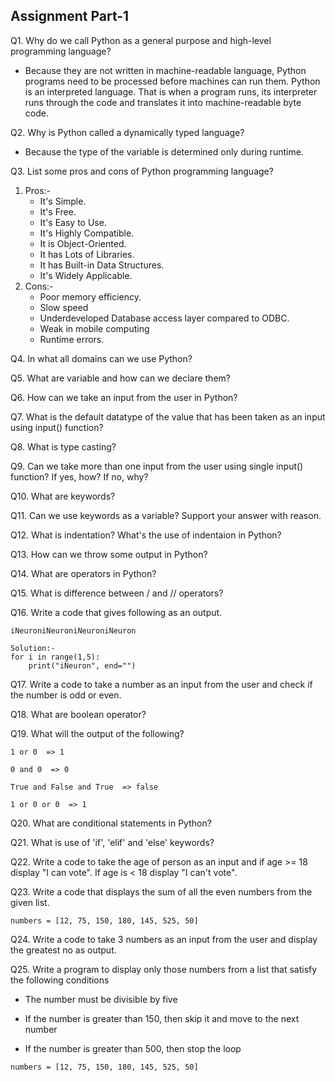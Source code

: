 ## Assignment Part-1
Q1. Why do we call Python as a general purpose and high-level programming language?
  * Because they are not written in machine-readable language, Python programs need to be processed before machines can run them. Python is an interpreted     language. That is when a program runs, its interpreter runs through the code and translates it into machine-readable byte code.

Q2. Why is Python called a dynamically typed language?
  * Because the type of the variable is determined only during runtime.

Q3. List some pros and cons of Python programming language?
1. Pros:-
   - It's Simple.
   - It's Free.
   - It's Easy to Use.
   - It's Highly Compatible.
   - It is Object-Oriented.
   - It has Lots of Libraries.
   - It has Built-in Data Structures.
   - It's Widely Applicable. 
2. Cons:-
   - Poor memory efficiency.
   - Slow speed
   - Underdeveloped Database access layer compared to ODBC.
   - Weak in mobile computing
   - Runtime errors.

Q4. In what all domains can we use Python?

Q5. What are variable and how can we declare them?

Q6. How can we take an input from the user in Python?

Q7. What is the default datatype of the value that has been taken as an input using input() function?

Q8. What is type casting?

Q9. Can we take more than one input from the user using single input() function? If yes, how? If no, why?

Q10. What are keywords?

Q11. Can we use keywords as a variable? Support your answer with reason.

Q12. What is indentation? What's the use of indentaion in Python?

Q13. How can we throw some output in Python?

Q14. What are operators in Python?

Q15. What is difference between / and // operators?

Q16. Write a code that gives following as an output.
```
iNeuroniNeuroniNeuroniNeuron
```
```
Solution:-
for i in range(1,5):
    print("iNeuron", end="")
```

Q17. Write a code to take a number as an input from the user and check if the number is odd or even.

Q18. What are boolean operator?

Q19. What will the output of the following?
```
1 or 0  => 1

0 and 0  => 0

True and False and True  => false

1 or 0 or 0  => 1
```

Q20. What are conditional statements in Python?

Q21. What is use of 'if', 'elif' and 'else' keywords?

Q22. Write a code to take the age of person as an input and if age >= 18 display "I can vote". If age is < 18 display "I can't vote".

Q23. Write a code that displays the sum of all the even numbers from the given list.
```
numbers = [12, 75, 150, 180, 145, 525, 50]
```


Q24. Write a code to take 3 numbers as an input from the user and display the greatest no as output.

Q25. Write a program to display only those numbers from a list that satisfy the following conditions

- The number must be divisible by five

- If the number is greater than 150, then skip it and move to the next number

- If the number is greater than 500, then stop the loop
```
numbers = [12, 75, 150, 180, 145, 525, 50]
```
